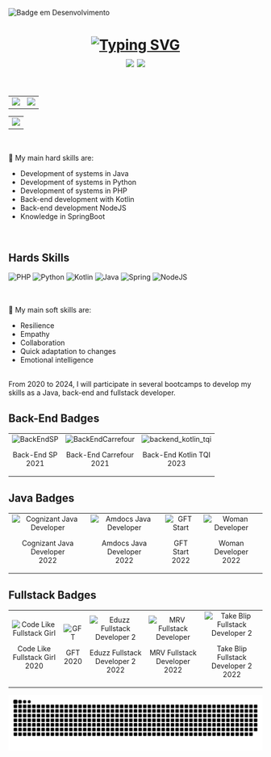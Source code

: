![Badge em Desenvolvimento](http://img.shields.io/static/v1?label=STATUS&message=Portfolio%20Mobile%20em%20Desenvolvimento&color=7d93a6&style=for-the-badge)



<h1 text align="center"><a href="https://git.io/typing-svg"><img src="https://readme-typing-svg.herokuapp.com?font=Fira+Codes&size=35&pause=1000&color=7d93a6&labe&center=true&width=785&height=70&lines=Hello+I'm+Ana+Claudia;I'm+Back-End+Developer;I+program+in+kotlin,+Python+and+java;" alt="Typing SVG" /></a>
<div left="center">
<a href="https://gitlab.com/AnneClaudia" target="_blank"><img src="https://img.shields.io/badge/gitlab-%23181717.svg?style=for-the-badge&logo=gitlab&logoColor=white"/></a>
  <a href="https://codepen.io/AnneClaudia" target="_blank"><img src="https://img.shields.io/badge/Codepen-000000?style=for-the-badge&logo=codepen&logoColor=white"/></a>
</di>
</h1>

<br/>

<table>
  <tr>
    <td valign="top"> <img src="https://github-readme-streak-stats.herokuapp.com/?user=AnneClaudia&theme=dark"/></td>
    <td valign="top"> <img src = "https://github-readme-stats.vercel.app/api?username=AnneClaudia&theme=dark"/></td>
  </tr>
</table>

<table>
  <tr>
    <td valign="top"> <img src = "https://github-readme-stats.vercel.app/api/top-langs/?username=AnneClaudia&theme=dark"/></td>
  </tr>
</table>
</br>
</br>
🎯 My main hard skills are:

- Development of systems in Java
- Development of systems in Python
- Development of systems in PHP
- Back-end development with Kotlin
- Back-end development NodeJS
- Knowledge in SpringBoot
<br/>

## Hards Skills

<div float="left">
  <img src="https://img.shields.io/badge/php-%23777BB4.svg?style=for-the-badge&logo=php&logoColor=white" alt="PHP">
  <img src="https://img.shields.io/badge/python-3670A0?style=for-the-badge&logo=python&logoColor=ffdd54" alt="Python">
  <img src="https://img.shields.io/badge/kotlin-%237F52FF.svg?style=for-the-badge&logo=kotlin&logoColor=white" alt="Kotlin">
  <img src="https://img.shields.io/badge/java-%23ED8B00.svg?style=for-the-badge&logo=openjdk&logoColor=white" alt="Java">
  <img src="https://img.shields.io/badge/spring-%236DB33F.svg?style=for-the-badge&logo=spring&logoColor=white" alt="Spring">
  <img src="https://img.shields.io/badge/node.js-6DA55F?style=for-the-badge&logo=node.js&logoColor=white" alt="NodeJS">
</div>
<br/><br/>

🎯 My main soft skills are:

- Resilience
- Empathy
- Collaboration
- Quick adaptation to changes
- Emotional intelligence
<br/><br/>
<p>From 2020 to 2024, I will participate in several bootcamps to develop my skills as a Java, back-end and fullstack developer.</p>

## Back-End Badges
<table>
  <tr>
    <td style="text-align: center;">
      <div align="center">
      <img src="https://github.com/user-attachments/assets/2a6eaf38-2d04-43ca-96e2-669e7676f962" width="100" height="100" alt="BackEndSP">
      <p>Back-End SP <br/> 2021</p>
      </div>
    </td>
    <td style="text-align: center;">
      <div align="center">
      <img src="https://github.com/user-attachments/assets/daf1715c-0ab3-44e0-9b12-27bea3723c30" width="100" height="100" alt="BackEndCarrefour">
      <p>Back-End Carrefour </br> 2021</p>
      </div>
    </td>
    <td style="text-align: center;">
      <div align="center">
      <img src="https://github.com/user-attachments/assets/c75f6866-c3a5-45ae-95e3-c8d2e6f6268a" width="100" height="100" alt="backend_kotlin_tqi" >
      <p>Back-End Kotlin TQI <br/> 2023</p>
      </div>
    </td>
  </tr>
</table>



## Java Badges
<table>
  <tr>
    <td style="text-align: center;">
      <div align="center">
     <img src="https://github.com/user-attachments/assets/c9223f48-8110-48da-8823-aac06f54384d" width="100" height="100" alt="Cognizant Java Developer">
      <p>Cognizant Java Developer <br/> 2022</p>
      </div>
    </td>
    <td style="text-align: center;">
      <div align="center">
     <img src="https://github.com/user-attachments/assets/2007f47e-baa1-4503-86c0-78c7ebf98420" width="100" height="100" alt="Amdocs Java Developer">
      <p>Amdocs Java Developer <br/> 2022</p>
      </div>
    </td>
    <td style="text-align: center;">
      <div align="center">
      <img src="https://github.com/user-attachments/assets/d541abd3-47da-4c23-a71d-21744613c3d9" width="100" height="100" alt="GFT Start">
      <p>GFT Start <br/> 2022</p>
      </div>
    </td>
    <td style="text-align: center;">
      <div align="center">
      <img src="https://github.com/user-attachments/assets/2fb7c71f-9277-429d-ba54-1efb58439bf2" width="100" height="100" alt="Woman Developer"> 
      <p>Woman Developer <br/> 2022</p>
      </div>
    </td>
  </tr>
</table>

## Fullstack Badges
<table>
  <tr>
    <td style="text-align: center;">
      <div align="center">
     <img src="https://github.com/user-attachments/assets/40f6bb5e-f95f-4912-b2e2-2d0dd82524f9" width="100" height="100" alt="Code Like Fullstack Girl">
      <p>Code Like Fullstack Girl <br/> 2020</p>
      </div>
    </td>
    <td style="text-align: center;">
      <div align="center">
     <img src="https://github.com/user-attachments/assets/be839cf5-fa67-4df7-9d2b-6002b04d0e85" width="100" height="100" alt="GFT">
      <p>GFT <br/> 2020</p>
      </div>
    </td>
    <td style="text-align: center;">
      <div align="center">
      <img src="https://github.com/user-attachments/assets/e37d1c04-3169-464c-b065-dec4a657422b" width="100" height="100" alt="Eduzz Fullstack Developer 2">
      <p>Eduzz Fullstack Developer 2 <br/> 2022</p>
      </div>
    </td>
    <td style="text-align: center;">
      <div align="center">
      <img src="https://github.com/user-attachments/assets/8b1885f5-1f87-42cd-8b23-51f7eb83af93" width="100" height="100" alt="MRV Fullstack Developer"> 
      <p>MRV Fullstack Developer <br/> 2022</p>
      </div>
    </td>
    <td style="text-align: center;">
      <div align="center">
      <img src="https://github.com/user-attachments/assets/0234a679-867b-4111-95ce-7a4eb3328b7a" width="100" height="100" alt="Take Blip Fullstack Developer 2"> 
      <p>Take Blip Fullstack Developer 2 <br/> 2022</p>
      </div>
    </td>
  </tr>
</table>

![Snake animation](https://raw.githubusercontent.com/AnneClaudia/AnneClaudia/output/github-contribution-grid-snake-dark.svg)
